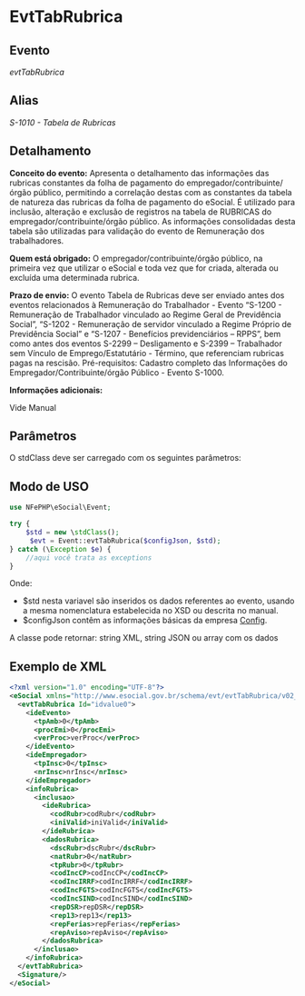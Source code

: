 # EvtTabRubrica

## Evento
 *evtTabRubrica*

## Alias
 *S-1010 - Tabela de Rubricas*


## Detalhamento
**Conceito do evento:** Apresenta o detalhamento das informações das rubricas constantes da folha de pagamento do empregador/contribuinte/órgão público, permitindo a correlação destas com as constantes da tabela de natureza das rubricas da folha de pagamento do eSocial. É utilizado para inclusão, alteração e exclusão de registros na tabela de RUBRICAS do empregador/contribuinte/órgão público. As informações consolidadas desta tabela são utilizadas para validação do evento de Remuneração dos trabalhadores.

**Quem está obrigado:** O empregador/contribuinte/órgão público, na primeira vez que utilizar o eSocial e toda vez que for criada, alterada ou excluída uma determinada rubrica. 

**Prazo de envio:** O evento Tabela de Rubricas deve ser enviado antes dos eventos relacionados à Remuneração do Trabalhador - Evento “S-1200 - Remuneração de Trabalhador vinculado ao Regime Geral de Previdência Social”, “S-1202 - Remuneração de servidor vinculado a Regime Próprio de Previdência Social” e “S-1207 - Benefícios previdenciários – RPPS”, bem como antes dos eventos S-2299 – Desligamento e S-2399 – Trabalhador sem Vínculo de Emprego/Estatutário - Término, que referenciam rubricas pagas na rescisão.
Pré-requisitos: Cadastro completo das Informações do Empregador/Contribuinte/órgão Público - Evento S-1000.

**Informações adicionais:**

Vide Manual


## Parâmetros
O stdClass deve ser carregado com os seguintes parâmetros:



## Modo de USO

```php
use NFePHP\eSocial\Event;

try {
    $std = new \stdClass();
     $evt = Event::evtTabRubrica($configJson, $std);
} catch (\Exception $e) {
    //aqui você trata as exceptions
}
```

Onde:
- $std nesta variavel são inseridos os dados referentes ao evento, usando a mesma nomenclatura estabelecida no XSD ou descrita no manual.
- $configJson contêm as informações básicas da empresa [Config](Config.md).

A classe pode retornar: string XML, string JSON ou array com os dados


## Exemplo de XML

```xml
<?xml version="1.0" encoding="UTF-8"?>
<eSocial xmlns="http://www.esocial.gov.br/schema/evt/evtTabRubrica/v02_02_01" xmlns:xsi="http://www.w3.org/2001/XMLSchema-instance" xsi:schemaLocation="http://www.esocial.gov.br/schema/evt/evtTabRubrica/v02_02_01 ../schemes/evtTabRubrica.xsd ">
  <evtTabRubrica Id="idvalue0">
    <ideEvento>
      <tpAmb>0</tpAmb>
      <procEmi>0</procEmi>
      <verProc>verProc</verProc>
    </ideEvento>
    <ideEmpregador>
      <tpInsc>0</tpInsc>
      <nrInsc>nrInsc</nrInsc>
    </ideEmpregador>
    <infoRubrica>
      <inclusao>
        <ideRubrica>
          <codRubr>codRubr</codRubr>
          <iniValid>iniValid</iniValid>
        </ideRubrica>
        <dadosRubrica>
          <dscRubr>dscRubr</dscRubr>
          <natRubr>0</natRubr>
          <tpRubr>0</tpRubr>
          <codIncCP>codIncCP</codIncCP>
          <codIncIRRF>codIncIRRF</codIncIRRF>
          <codIncFGTS>codIncFGTS</codIncFGTS>
          <codIncSIND>codIncSIND</codIncSIND>
          <repDSR>repDSR</repDSR>
          <rep13>rep13</rep13>
          <repFerias>repFerias</repFerias>
          <repAviso>repAviso</repAviso>
        </dadosRubrica>
      </inclusao>
    </infoRubrica>
  </evtTabRubrica>
  <Signature/>
</eSocial>

```

